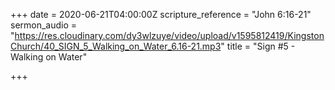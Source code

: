 +++
date = 2020-06-21T04:00:00Z
scripture_reference = "John 6:16-21"
sermon_audio = "https://res.cloudinary.com/dy3wlzuye/video/upload/v1595812419/KingstonChurch/40_SIGN_5_Walking_on_Water_6.16-21.mp3"
title = "Sign #5 - Walking on Water"

+++
